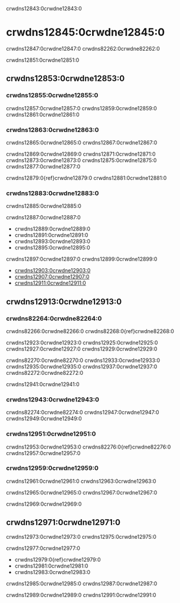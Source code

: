 crwdns12843:0crwdne12843:0
# crwdns12845:0crwdne12845:0

crwdns12847:0crwdne12847:0 crwdns82262:0crwdne82262:0

crwdns12851:0crwdne12851:0

## crwdns12853:0crwdne12853:0

### crwdns12855:0crwdne12855:0

crwdns12857:0crwdne12857:0 crwdns12859:0crwdne12859:0 crwdns12861:0crwdne12861:0

### crwdns12863:0crwdne12863:0

crwdns12865:0crwdne12865:0 crwdns12867:0crwdne12867:0

crwdns12869:0crwdne12869:0 crwdns12871:0crwdne12871:0 crwdns12873:0crwdne12873:0 crwdns12875:0crwdne12875:0 crwdns12877:0crwdne12877:0

crwdns12879:0{ref}crwdne12879:0 crwdns12881:0crwdne12881:0

### crwdns12883:0crwdne12883:0

crwdns12885:0crwdne12885:0

crwdns12887:0crwdne12887:0
- crwdns12889:0crwdne12889:0
- crwdns12891:0crwdne12891:0
- crwdns12893:0crwdne12893:0
- crwdns12895:0crwdne12895:0

crwdns12897:0crwdne12897:0 crwdns12899:0crwdne12899:0
- [crwdns12903:0crwdne12903:0](crwdns12901:0crwdne12901:0)
- [crwdns12907:0crwdne12907:0](crwdns12905:0crwdne12905:0)
- [crwdns12911:0crwdne12911:0](crwdns12909:0crwdne12909:0)

## crwdns12913:0crwdne12913:0

### crwdns82264:0crwdne82264:0

crwdns82266:0crwdne82266:0 crwdns82268:0{ref}crwdne82268:0

crwdns12923:0crwdne12923:0 crwdns12925:0crwdne12925:0 crwdns12927:0crwdne12927:0 crwdns12929:0crwdne12929:0

crwdns82270:0crwdne82270:0 crwdns12933:0crwdne12933:0 crwdns12935:0crwdne12935:0 crwdns12937:0crwdne12937:0 crwdns82272:0crwdne82272:0

crwdns12941:0crwdne12941:0

### crwdns12943:0crwdne12943:0

crwdns82274:0crwdne82274:0 crwdns12947:0crwdne12947:0 crwdns12949:0crwdne12949:0

### crwdns12951:0crwdne12951:0

crwdns12953:0crwdne12953:0 crwdns82276:0{ref}crwdne82276:0 crwdns12957:0crwdne12957:0

### crwdns12959:0crwdne12959:0

crwdns12961:0crwdne12961:0 crwdns12963:0crwdne12963:0

crwdns12965:0crwdne12965:0 crwdns12967:0crwdne12967:0

crwdns12969:0crwdne12969:0

## crwdns12971:0crwdne12971:0

crwdns12973:0crwdne12973:0 crwdns12975:0crwdne12975:0

crwdns12977:0crwdne12977:0
- crwdns12979:0{ref}crwdne12979:0
- crwdns12981:0crwdne12981:0
- crwdns12983:0crwdne12983:0

crwdns12985:0crwdne12985:0 crwdns12987:0crwdne12987:0

crwdns12989:0crwdne12989:0 crwdns12991:0crwdne12991:0
